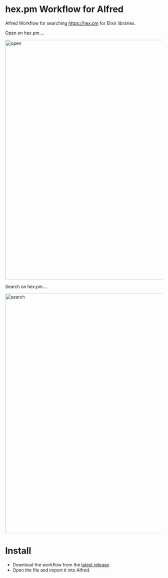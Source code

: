 # hex.pm Workflow for Alfred

Alfred Workflow for searching https://hex.pm for Elixir libraries.

Open on hex.pm....

<img width="764" alt="open" src="https://github.com/manewitz/hex-alfred/assets/441642/a94dc845-c297-4b60-ac63-5a54bba6e7af">

Search on hex.pm....

<img width="764" alt="search" src="https://github.com/manewitz/hex-alfred/assets/441642/6fa43004-b9d6-4602-94ae-3ec006bd580a">

# Install

- Download the workflow from the [latest release](https://github.com/manewitz/hex-alfred/releases/latest).
- Open the file and import it into Alfred.
